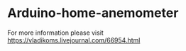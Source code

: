 # Arduino-home-anemometer

For more information please visit https://vladikoms.livejournal.com/66954.html
